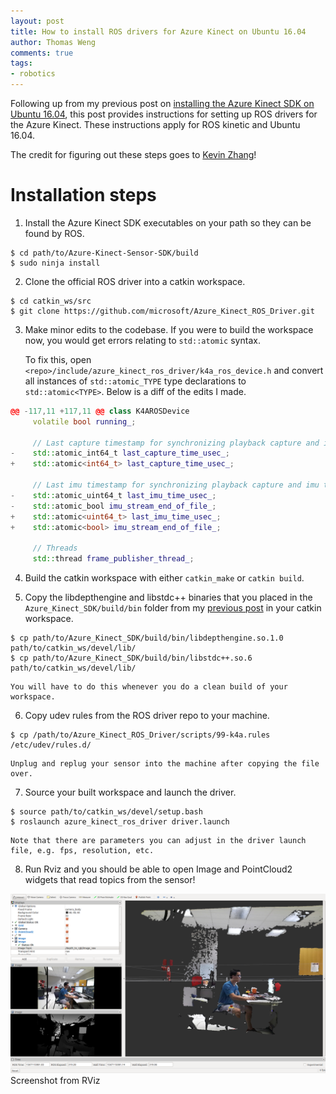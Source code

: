 ```yaml
---
layout: post
title: How to install ROS drivers for Azure Kinect on Ubuntu 16.04
author: Thomas Weng
comments: true
tags:
- robotics
---
```


Following up from my previous post on [installing the Azure Kinect SDK on Ubuntu 16.04](../azure_kinect_1604), this post provides instructions for setting up ROS drivers for the Azure Kinect. These instructions apply for ROS kinetic and Ubuntu 16.04. 

The credit for figuring out these steps goes to [Kevin Zhang](https://www.ri.cmu.edu/ri-people/kevin-zhang/)!

# Installation steps
1. Install the Azure Kinect SDK executables on your path so they can be found by ROS.
```console
$ cd path/to/Azure-Kinect-Sensor-SDK/build
$ sudo ninja install
```

2. Clone the official ROS driver into a catkin workspace.
```console
$ cd catkin_ws/src
$ git clone https://github.com/microsoft/Azure_Kinect_ROS_Driver.git
```

3. Make minor edits to the codebase. If you were to build the workspace now, you would get errors relating to `std::atomic` syntax. 

    To fix this, open `<repo>/include/azure_kinect_ros_driver/k4a_ros_device.h` and convert all instances of `std::atomic_TYPE` type declarations to `std::atomic<TYPE>`. Below is a diff of the edits I made.
```c++
@@ -117,11 +117,11 @@ class K4AROSDevice
     volatile bool running_;
 
     // Last capture timestamp for synchronizing playback capture and imu thread
-    std::atomic_int64_t last_capture_time_usec_;
+    std::atomic<int64_t> last_capture_time_usec_;
 
     // Last imu timestamp for synchronizing playback capture and imu thread
-    std::atomic_uint64_t last_imu_time_usec_;
-    std::atomic_bool imu_stream_end_of_file_;
+    std::atomic<uint64_t> last_imu_time_usec_;
+    std::atomic<bool> imu_stream_end_of_file_;
 
     // Threads
     std::thread frame_publisher_thread_;
```
4. Build the catkin workspace with either `catkin_make` or `catkin build`.

5. Copy the libdepthengine and libstdc++ binaries that you placed in the `Azure_Kinect_SDK/build/bin` folder from my [previous post](../azure_kinect_1604) in your catkin workspace. 
```console
$ cp path/to/Azure_Kinect_SDK/build/bin/libdepthengine.so.1.0 path/to/catkin_ws/devel/lib/
$ cp path/to/Azure_Kinect_SDK/build/bin/libstdc++.so.6 path/to/catkin_ws/devel/lib/
```

    You will have to do this whenever you do a clean build of your workspace.

6. Copy udev rules from the ROS driver repo to your machine. 
```console
$ cp /path/to/Azure_Kinect_ROS_Driver/scripts/99-k4a.rules /etc/udev/rules.d/
```

    Unplug and replug your sensor into the machine after copying the file over.

7. Source your built workspace and launch the driver. 
```console
$ source path/to/catkin_ws/devel/setup.bash
$ roslaunch azure_kinect_ros_driver driver.launch
```

    Note that there are parameters you can adjust in the driver launch file, e.g. fps, resolution, etc.

8. Run Rviz and you should be able to open Image and PointCloud2 widgets that read topics from the sensor!

<div class="cntr">
  <img src="../assets/19-08-29_1.png" />
  <div class="caption">
    Screenshot from RViz
  </div>
</div>

 
